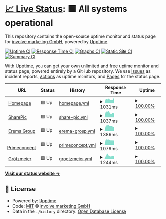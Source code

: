 # [📈 Live Status](https://involve-gmbh.github.io/upptime): <!--live status--> **🟩 All systems operational**

This repository contains the open-source uptime monitor and status page for [involve marketing GmbH](www.involve.at), powered by [Upptime](https://github.com/upptime/upptime).

[![Uptime CI](https://github.com/involve-gmbh/upptime/workflows/Uptime%20CI/badge.svg)](https://github.com/involve-gmbh/upptime/actions?query=workflow%3A%22Uptime+CI%22)
[![Response Time CI](https://github.com/involve-gmbh/upptime/workflows/Response%20Time%20CI/badge.svg)](https://github.com/involve-gmbh/upptime/actions?query=workflow%3A%22Response+Time+CI%22)
[![Graphs CI](https://github.com/involve-gmbh/upptime/workflows/Graphs%20CI/badge.svg)](https://github.com/involve-gmbh/upptime/actions?query=workflow%3A%22Graphs+CI%22)
[![Static Site CI](https://github.com/involve-gmbh/upptime/workflows/Static%20Site%20CI/badge.svg)](https://github.com/involve-gmbh/upptime/actions?query=workflow%3A%22Static+Site+CI%22)
[![Summary CI](https://github.com/involve-gmbh/upptime/workflows/Summary%20CI/badge.svg)](https://github.com/involve-gmbh/upptime/actions?query=workflow%3A%22Summary+CI%22)

With [Upptime](https://upptime.js.org), you can get your own unlimited and free uptime monitor and status page, powered entirely by a GitHub repository. We use [Issues](https://github.com/involve-gmbh/upptime/issues) as incident reports, [Actions](https://github.com/involve-gmbh/upptime/actions) as uptime monitors, and [Pages](https://involve-gmbh.github.io/upptime) for the status page.

<!--start: status pages-->
<!-- This summary is generated by Upptime (https://github.com/upptime/upptime) -->
<!-- Do not edit this manually, your changes will be overwritten -->
<!-- prettier-ignore -->
| URL | Status | History | Response Time | Uptime |
| --- | ------ | ------- | ------------- | ------ |
| <img alt="" src="https://icons.duckduckgo.com/ip3/involve.at.ico" height="13"> [Homepage](https://involve.at) | 🟩 Up | [homepage.yml](https://github.com/involve-gmbh/upptime/commits/HEAD/history/homepage.yml) | <details><summary><img alt="Response time graph" src="./graphs/homepage/response-time-week.png" height="20"> 1031ms</summary><br><a href="https://involve-gmbh.github.io/upptime/history/homepage"><img alt="Response time 947" src="https://img.shields.io/endpoint?url=https%3A%2F%2Fraw.githubusercontent.com%2Finvolve-gmbh%2Fupptime%2FHEAD%2Fapi%2Fhomepage%2Fresponse-time.json"></a><br><a href="https://involve-gmbh.github.io/upptime/history/homepage"><img alt="24-hour response time 1440" src="https://img.shields.io/endpoint?url=https%3A%2F%2Fraw.githubusercontent.com%2Finvolve-gmbh%2Fupptime%2FHEAD%2Fapi%2Fhomepage%2Fresponse-time-day.json"></a><br><a href="https://involve-gmbh.github.io/upptime/history/homepage"><img alt="7-day response time 1031" src="https://img.shields.io/endpoint?url=https%3A%2F%2Fraw.githubusercontent.com%2Finvolve-gmbh%2Fupptime%2FHEAD%2Fapi%2Fhomepage%2Fresponse-time-week.json"></a><br><a href="https://involve-gmbh.github.io/upptime/history/homepage"><img alt="30-day response time 990" src="https://img.shields.io/endpoint?url=https%3A%2F%2Fraw.githubusercontent.com%2Finvolve-gmbh%2Fupptime%2FHEAD%2Fapi%2Fhomepage%2Fresponse-time-month.json"></a><br><a href="https://involve-gmbh.github.io/upptime/history/homepage"><img alt="1-year response time 932" src="https://img.shields.io/endpoint?url=https%3A%2F%2Fraw.githubusercontent.com%2Finvolve-gmbh%2Fupptime%2FHEAD%2Fapi%2Fhomepage%2Fresponse-time-year.json"></a></details> | <details><summary><a href="https://involve-gmbh.github.io/upptime/history/homepage">100.00%</a></summary><a href="https://involve-gmbh.github.io/upptime/history/homepage"><img alt="All-time uptime 99.86%" src="https://img.shields.io/endpoint?url=https%3A%2F%2Fraw.githubusercontent.com%2Finvolve-gmbh%2Fupptime%2FHEAD%2Fapi%2Fhomepage%2Fuptime.json"></a><br><a href="https://involve-gmbh.github.io/upptime/history/homepage"><img alt="24-hour uptime 100.00%" src="https://img.shields.io/endpoint?url=https%3A%2F%2Fraw.githubusercontent.com%2Finvolve-gmbh%2Fupptime%2FHEAD%2Fapi%2Fhomepage%2Fuptime-day.json"></a><br><a href="https://involve-gmbh.github.io/upptime/history/homepage"><img alt="7-day uptime 100.00%" src="https://img.shields.io/endpoint?url=https%3A%2F%2Fraw.githubusercontent.com%2Finvolve-gmbh%2Fupptime%2FHEAD%2Fapi%2Fhomepage%2Fuptime-week.json"></a><br><a href="https://involve-gmbh.github.io/upptime/history/homepage"><img alt="30-day uptime 99.10%" src="https://img.shields.io/endpoint?url=https%3A%2F%2Fraw.githubusercontent.com%2Finvolve-gmbh%2Fupptime%2FHEAD%2Fapi%2Fhomepage%2Fuptime-month.json"></a><br><a href="https://involve-gmbh.github.io/upptime/history/homepage"><img alt="1-year uptime 99.74%" src="https://img.shields.io/endpoint?url=https%3A%2F%2Fraw.githubusercontent.com%2Finvolve-gmbh%2Fupptime%2FHEAD%2Fapi%2Fhomepage%2Fuptime-year.json"></a></details>
| <img alt="" src="https://icons.duckduckgo.com/ip3/sharepic.eu.ico" height="13"> [SharePic](https://sharepic.eu) | 🟩 Up | [share-pic.yml](https://github.com/involve-gmbh/upptime/commits/HEAD/history/share-pic.yml) | <details><summary><img alt="Response time graph" src="./graphs/share-pic/response-time-week.png" height="20"> 1037ms</summary><br><a href="https://involve-gmbh.github.io/upptime/history/share-pic"><img alt="Response time 1071" src="https://img.shields.io/endpoint?url=https%3A%2F%2Fraw.githubusercontent.com%2Finvolve-gmbh%2Fupptime%2FHEAD%2Fapi%2Fshare-pic%2Fresponse-time.json"></a><br><a href="https://involve-gmbh.github.io/upptime/history/share-pic"><img alt="24-hour response time 843" src="https://img.shields.io/endpoint?url=https%3A%2F%2Fraw.githubusercontent.com%2Finvolve-gmbh%2Fupptime%2FHEAD%2Fapi%2Fshare-pic%2Fresponse-time-day.json"></a><br><a href="https://involve-gmbh.github.io/upptime/history/share-pic"><img alt="7-day response time 1037" src="https://img.shields.io/endpoint?url=https%3A%2F%2Fraw.githubusercontent.com%2Finvolve-gmbh%2Fupptime%2FHEAD%2Fapi%2Fshare-pic%2Fresponse-time-week.json"></a><br><a href="https://involve-gmbh.github.io/upptime/history/share-pic"><img alt="30-day response time 1112" src="https://img.shields.io/endpoint?url=https%3A%2F%2Fraw.githubusercontent.com%2Finvolve-gmbh%2Fupptime%2FHEAD%2Fapi%2Fshare-pic%2Fresponse-time-month.json"></a><br><a href="https://involve-gmbh.github.io/upptime/history/share-pic"><img alt="1-year response time 1069" src="https://img.shields.io/endpoint?url=https%3A%2F%2Fraw.githubusercontent.com%2Finvolve-gmbh%2Fupptime%2FHEAD%2Fapi%2Fshare-pic%2Fresponse-time-year.json"></a></details> | <details><summary><a href="https://involve-gmbh.github.io/upptime/history/share-pic">100.00%</a></summary><a href="https://involve-gmbh.github.io/upptime/history/share-pic"><img alt="All-time uptime 99.90%" src="https://img.shields.io/endpoint?url=https%3A%2F%2Fraw.githubusercontent.com%2Finvolve-gmbh%2Fupptime%2FHEAD%2Fapi%2Fshare-pic%2Fuptime.json"></a><br><a href="https://involve-gmbh.github.io/upptime/history/share-pic"><img alt="24-hour uptime 100.00%" src="https://img.shields.io/endpoint?url=https%3A%2F%2Fraw.githubusercontent.com%2Finvolve-gmbh%2Fupptime%2FHEAD%2Fapi%2Fshare-pic%2Fuptime-day.json"></a><br><a href="https://involve-gmbh.github.io/upptime/history/share-pic"><img alt="7-day uptime 100.00%" src="https://img.shields.io/endpoint?url=https%3A%2F%2Fraw.githubusercontent.com%2Finvolve-gmbh%2Fupptime%2FHEAD%2Fapi%2Fshare-pic%2Fuptime-week.json"></a><br><a href="https://involve-gmbh.github.io/upptime/history/share-pic"><img alt="30-day uptime 99.10%" src="https://img.shields.io/endpoint?url=https%3A%2F%2Fraw.githubusercontent.com%2Finvolve-gmbh%2Fupptime%2FHEAD%2Fapi%2Fshare-pic%2Fuptime-month.json"></a><br><a href="https://involve-gmbh.github.io/upptime/history/share-pic"><img alt="1-year uptime 99.90%" src="https://img.shields.io/endpoint?url=https%3A%2F%2Fraw.githubusercontent.com%2Finvolve-gmbh%2Fupptime%2FHEAD%2Fapi%2Fshare-pic%2Fuptime-year.json"></a></details>
| <img alt="" src="https://icons.duckduckgo.com/ip3/erema-group.com.ico" height="13"> [Erema Group](https://erema-group.com) | 🟩 Up | [erema-group.yml](https://github.com/involve-gmbh/upptime/commits/HEAD/history/erema-group.yml) | <details><summary><img alt="Response time graph" src="./graphs/erema-group/response-time-week.png" height="20"> 1386ms</summary><br><a href="https://involve-gmbh.github.io/upptime/history/erema-group"><img alt="Response time 1310" src="https://img.shields.io/endpoint?url=https%3A%2F%2Fraw.githubusercontent.com%2Finvolve-gmbh%2Fupptime%2FHEAD%2Fapi%2Ferema-group%2Fresponse-time.json"></a><br><a href="https://involve-gmbh.github.io/upptime/history/erema-group"><img alt="24-hour response time 1108" src="https://img.shields.io/endpoint?url=https%3A%2F%2Fraw.githubusercontent.com%2Finvolve-gmbh%2Fupptime%2FHEAD%2Fapi%2Ferema-group%2Fresponse-time-day.json"></a><br><a href="https://involve-gmbh.github.io/upptime/history/erema-group"><img alt="7-day response time 1386" src="https://img.shields.io/endpoint?url=https%3A%2F%2Fraw.githubusercontent.com%2Finvolve-gmbh%2Fupptime%2FHEAD%2Fapi%2Ferema-group%2Fresponse-time-week.json"></a><br><a href="https://involve-gmbh.github.io/upptime/history/erema-group"><img alt="30-day response time 1389" src="https://img.shields.io/endpoint?url=https%3A%2F%2Fraw.githubusercontent.com%2Finvolve-gmbh%2Fupptime%2FHEAD%2Fapi%2Ferema-group%2Fresponse-time-month.json"></a><br><a href="https://involve-gmbh.github.io/upptime/history/erema-group"><img alt="1-year response time 1299" src="https://img.shields.io/endpoint?url=https%3A%2F%2Fraw.githubusercontent.com%2Finvolve-gmbh%2Fupptime%2FHEAD%2Fapi%2Ferema-group%2Fresponse-time-year.json"></a></details> | <details><summary><a href="https://involve-gmbh.github.io/upptime/history/erema-group">100.00%</a></summary><a href="https://involve-gmbh.github.io/upptime/history/erema-group"><img alt="All-time uptime 99.87%" src="https://img.shields.io/endpoint?url=https%3A%2F%2Fraw.githubusercontent.com%2Finvolve-gmbh%2Fupptime%2FHEAD%2Fapi%2Ferema-group%2Fuptime.json"></a><br><a href="https://involve-gmbh.github.io/upptime/history/erema-group"><img alt="24-hour uptime 100.00%" src="https://img.shields.io/endpoint?url=https%3A%2F%2Fraw.githubusercontent.com%2Finvolve-gmbh%2Fupptime%2FHEAD%2Fapi%2Ferema-group%2Fuptime-day.json"></a><br><a href="https://involve-gmbh.github.io/upptime/history/erema-group"><img alt="7-day uptime 100.00%" src="https://img.shields.io/endpoint?url=https%3A%2F%2Fraw.githubusercontent.com%2Finvolve-gmbh%2Fupptime%2FHEAD%2Fapi%2Ferema-group%2Fuptime-week.json"></a><br><a href="https://involve-gmbh.github.io/upptime/history/erema-group"><img alt="30-day uptime 99.10%" src="https://img.shields.io/endpoint?url=https%3A%2F%2Fraw.githubusercontent.com%2Finvolve-gmbh%2Fupptime%2FHEAD%2Fapi%2Ferema-group%2Fuptime-month.json"></a><br><a href="https://involve-gmbh.github.io/upptime/history/erema-group"><img alt="1-year uptime 99.76%" src="https://img.shields.io/endpoint?url=https%3A%2F%2Fraw.githubusercontent.com%2Finvolve-gmbh%2Fupptime%2FHEAD%2Fapi%2Ferema-group%2Fuptime-year.json"></a></details>
| <img alt="" src="https://icons.duckduckgo.com/ip3/primeconcept.at.ico" height="13"> [Primeconcept](https://primeconcept.at) | 🟩 Up | [primeconcept.yml](https://github.com/involve-gmbh/upptime/commits/HEAD/history/primeconcept.yml) | <details><summary><img alt="Response time graph" src="./graphs/primeconcept/response-time-week.png" height="20"> 1079ms</summary><br><a href="https://involve-gmbh.github.io/upptime/history/primeconcept"><img alt="Response time 1074" src="https://img.shields.io/endpoint?url=https%3A%2F%2Fraw.githubusercontent.com%2Finvolve-gmbh%2Fupptime%2FHEAD%2Fapi%2Fprimeconcept%2Fresponse-time.json"></a><br><a href="https://involve-gmbh.github.io/upptime/history/primeconcept"><img alt="24-hour response time 975" src="https://img.shields.io/endpoint?url=https%3A%2F%2Fraw.githubusercontent.com%2Finvolve-gmbh%2Fupptime%2FHEAD%2Fapi%2Fprimeconcept%2Fresponse-time-day.json"></a><br><a href="https://involve-gmbh.github.io/upptime/history/primeconcept"><img alt="7-day response time 1079" src="https://img.shields.io/endpoint?url=https%3A%2F%2Fraw.githubusercontent.com%2Finvolve-gmbh%2Fupptime%2FHEAD%2Fapi%2Fprimeconcept%2Fresponse-time-week.json"></a><br><a href="https://involve-gmbh.github.io/upptime/history/primeconcept"><img alt="30-day response time 1100" src="https://img.shields.io/endpoint?url=https%3A%2F%2Fraw.githubusercontent.com%2Finvolve-gmbh%2Fupptime%2FHEAD%2Fapi%2Fprimeconcept%2Fresponse-time-month.json"></a><br><a href="https://involve-gmbh.github.io/upptime/history/primeconcept"><img alt="1-year response time 1114" src="https://img.shields.io/endpoint?url=https%3A%2F%2Fraw.githubusercontent.com%2Finvolve-gmbh%2Fupptime%2FHEAD%2Fapi%2Fprimeconcept%2Fresponse-time-year.json"></a></details> | <details><summary><a href="https://involve-gmbh.github.io/upptime/history/primeconcept">100.00%</a></summary><a href="https://involve-gmbh.github.io/upptime/history/primeconcept"><img alt="All-time uptime 99.85%" src="https://img.shields.io/endpoint?url=https%3A%2F%2Fraw.githubusercontent.com%2Finvolve-gmbh%2Fupptime%2FHEAD%2Fapi%2Fprimeconcept%2Fuptime.json"></a><br><a href="https://involve-gmbh.github.io/upptime/history/primeconcept"><img alt="24-hour uptime 100.00%" src="https://img.shields.io/endpoint?url=https%3A%2F%2Fraw.githubusercontent.com%2Finvolve-gmbh%2Fupptime%2FHEAD%2Fapi%2Fprimeconcept%2Fuptime-day.json"></a><br><a href="https://involve-gmbh.github.io/upptime/history/primeconcept"><img alt="7-day uptime 100.00%" src="https://img.shields.io/endpoint?url=https%3A%2F%2Fraw.githubusercontent.com%2Finvolve-gmbh%2Fupptime%2FHEAD%2Fapi%2Fprimeconcept%2Fuptime-week.json"></a><br><a href="https://involve-gmbh.github.io/upptime/history/primeconcept"><img alt="30-day uptime 99.10%" src="https://img.shields.io/endpoint?url=https%3A%2F%2Fraw.githubusercontent.com%2Finvolve-gmbh%2Fupptime%2FHEAD%2Fapi%2Fprimeconcept%2Fuptime-month.json"></a><br><a href="https://involve-gmbh.github.io/upptime/history/primeconcept"><img alt="1-year uptime 99.71%" src="https://img.shields.io/endpoint?url=https%3A%2F%2Fraw.githubusercontent.com%2Finvolve-gmbh%2Fupptime%2FHEAD%2Fapi%2Fprimeconcept%2Fuptime-year.json"></a></details>
| <img alt="" src="https://icons.duckduckgo.com/ip3/groetzmeier.at.ico" height="13"> [Grötzmeier](https://groetzmeier.at) | 🟩 Up | [groetzmeier.yml](https://github.com/involve-gmbh/upptime/commits/HEAD/history/groetzmeier.yml) | <details><summary><img alt="Response time graph" src="./graphs/groetzmeier/response-time-week.png" height="20"> 1244ms</summary><br><a href="https://involve-gmbh.github.io/upptime/history/groetzmeier"><img alt="Response time 1142" src="https://img.shields.io/endpoint?url=https%3A%2F%2Fraw.githubusercontent.com%2Finvolve-gmbh%2Fupptime%2FHEAD%2Fapi%2Fgroetzmeier%2Fresponse-time.json"></a><br><a href="https://involve-gmbh.github.io/upptime/history/groetzmeier"><img alt="24-hour response time 951" src="https://img.shields.io/endpoint?url=https%3A%2F%2Fraw.githubusercontent.com%2Finvolve-gmbh%2Fupptime%2FHEAD%2Fapi%2Fgroetzmeier%2Fresponse-time-day.json"></a><br><a href="https://involve-gmbh.github.io/upptime/history/groetzmeier"><img alt="7-day response time 1244" src="https://img.shields.io/endpoint?url=https%3A%2F%2Fraw.githubusercontent.com%2Finvolve-gmbh%2Fupptime%2FHEAD%2Fapi%2Fgroetzmeier%2Fresponse-time-week.json"></a><br><a href="https://involve-gmbh.github.io/upptime/history/groetzmeier"><img alt="30-day response time 1310" src="https://img.shields.io/endpoint?url=https%3A%2F%2Fraw.githubusercontent.com%2Finvolve-gmbh%2Fupptime%2FHEAD%2Fapi%2Fgroetzmeier%2Fresponse-time-month.json"></a><br><a href="https://involve-gmbh.github.io/upptime/history/groetzmeier"><img alt="1-year response time 1160" src="https://img.shields.io/endpoint?url=https%3A%2F%2Fraw.githubusercontent.com%2Finvolve-gmbh%2Fupptime%2FHEAD%2Fapi%2Fgroetzmeier%2Fresponse-time-year.json"></a></details> | <details><summary><a href="https://involve-gmbh.github.io/upptime/history/groetzmeier">100.00%</a></summary><a href="https://involve-gmbh.github.io/upptime/history/groetzmeier"><img alt="All-time uptime 99.85%" src="https://img.shields.io/endpoint?url=https%3A%2F%2Fraw.githubusercontent.com%2Finvolve-gmbh%2Fupptime%2FHEAD%2Fapi%2Fgroetzmeier%2Fuptime.json"></a><br><a href="https://involve-gmbh.github.io/upptime/history/groetzmeier"><img alt="24-hour uptime 100.00%" src="https://img.shields.io/endpoint?url=https%3A%2F%2Fraw.githubusercontent.com%2Finvolve-gmbh%2Fupptime%2FHEAD%2Fapi%2Fgroetzmeier%2Fuptime-day.json"></a><br><a href="https://involve-gmbh.github.io/upptime/history/groetzmeier"><img alt="7-day uptime 100.00%" src="https://img.shields.io/endpoint?url=https%3A%2F%2Fraw.githubusercontent.com%2Finvolve-gmbh%2Fupptime%2FHEAD%2Fapi%2Fgroetzmeier%2Fuptime-week.json"></a><br><a href="https://involve-gmbh.github.io/upptime/history/groetzmeier"><img alt="30-day uptime 99.10%" src="https://img.shields.io/endpoint?url=https%3A%2F%2Fraw.githubusercontent.com%2Finvolve-gmbh%2Fupptime%2FHEAD%2Fapi%2Fgroetzmeier%2Fuptime-month.json"></a><br><a href="https://involve-gmbh.github.io/upptime/history/groetzmeier"><img alt="1-year uptime 99.76%" src="https://img.shields.io/endpoint?url=https%3A%2F%2Fraw.githubusercontent.com%2Finvolve-gmbh%2Fupptime%2FHEAD%2Fapi%2Fgroetzmeier%2Fuptime-year.json"></a></details>

<!--end: status pages-->

[**Visit our status website →**](https://involve-gmbh.github.io/upptime)

## 📄 License

- Powered by: [Upptime](https://github.com/upptime/upptime)
- Code: [MIT](./LICENSE) © [involve marketing GmbH](www.involve.at)
- Data in the `./history` directory: [Open Database License](https://opendatacommons.org/licenses/odbl/1-0/)
